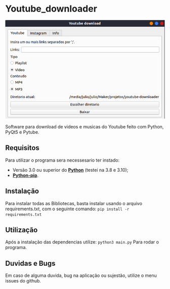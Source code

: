 # Youtube_downloader
  
![Imagem da jánela](https://github.com/JN513/youtube_downloader/blob/create_pages/window.png) 

Software para download de videos e musicas do Youtube feito com Python, PyQt5 e Pytube.

## Requisitos

Para utilizar o programa sera necessesario ter instado:

* Versão 3.0 ou superior do **[Python](https://www.python.org/)** (testei na 3.8 e 3.10);
* **[Python-pip](https://pt.stackoverflow.com/questions/239047/como-instalar-o-pip-no-windows-10)**.

## Instalação

Para instalar todas as Bibliotecas, basta instalar usando o arquivo requirements.txt, com o seguinte comando:
``` pip install -r requirements.txt ```

## Utilização

Após a instalação das dependencias utilize:
``` python3 main.py ```
Para rodar o programa.

## Duvidas e Bugs

Em caso de alguma duvida, bug na aplicação ou sujestão, utilize o menu issues do github.

